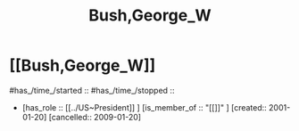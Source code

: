 ﻿---
aliases:
- Bush,George_W
- "George W. Bush"
- 
confidential: private
cssclasses: "private note"
draft: true
expiryDate: 
has_id_wikidata: Q207
has_Template: '[[Extract~Note~Template]]'
isDeleted: false
isReadOnly: false
keywords: Bush,George_W
lang: en
layout: 
license: (c)copyrighted
linkTitle: Bush,George_W
publish: false
publishDate: 
tags:
- Bush,George_W
- 
title: Bush,George_W
type: private_note
---

# [[Bush,George_W]] 

#has_/time_/started :: 
#has_/time_/stopped  :: 
-   [has_role :: [[../US~President]] ] [is_member_of :: "[[]]" ] [created:: 2001-01-20]  [cancelled:: 2009-01-20]  


